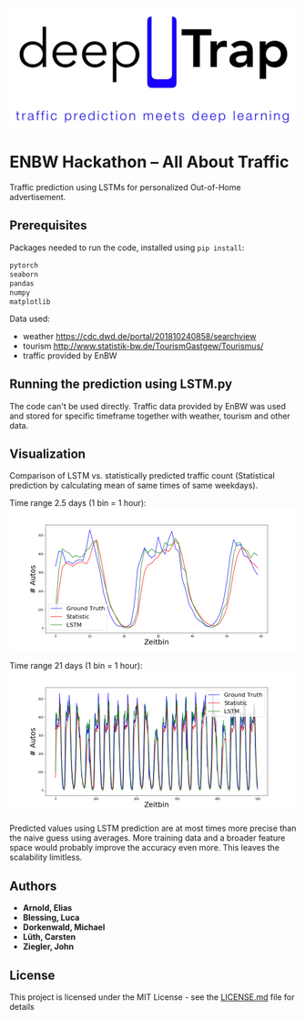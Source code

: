 ![alt text](./visualization/deepTrap.png)

# ENBW Hackathon – All About Traffic

Traffic prediction using LSTMs for personalized Out-of-Home advertisement.


## Prerequisites

Packages needed to run the code, installed using ```pip install```:

```
pytorch
seaborn
pandas
numpy
matplotlib
```

Data used:
 - weather  https://cdc.dwd.de/portal/201810240858/searchview
 - tourism  http://www.statistik-bw.de/TourismGastgew/Tourismus/
 - traffic  provided by EnBW


## Running the prediction using LSTM.py

The code can't be used directly. Traffic data provided by EnBW was used and stored for specific timeframe together with weather, tourism and other data.


## Visualization


Comparison of LSTM vs. statistically predicted traffic count (Statistical prediction by calculating mean of same times of same weekdays).

Time range 2.5 days (1 bin = 1 hour):
![alt text](./visualization/plot.png)

Time range 21 days (1 bin = 1 hour):
![alt text](./visualization/plot_long.png)

Predicted values using LSTM prediction are at most times more precise than the naive guess using averages. More training data and a broader feature space would probably improve the accuracy even more. This leaves the scalability limitless.


## Authors

* **Arnold, Elias**
* **Blessing, Luca**
* **Dorkenwald, Michael**
* **Lüth, Carsten**
* **Ziegler, John**

## License

This project is licensed under the MIT License - see the [LICENSE.md](LICENSE.md) file for details
